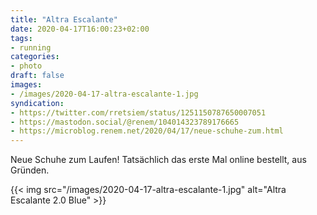 ```yaml
---
title: "Altra Escalante"
date: 2020-04-17T16:00:23+02:00
tags:
- running
categories:
- photo
draft: false
images:
- /images/2020-04-17-altra-escalante-1.jpg
syndication:
- https://twitter.com/rretsiem/status/1251150787650007051
- https://mastodon.social/@renem/104014323789176665
- https://microblog.renem.net/2020/04/17/neue-schuhe-zum.html
---
```


Neue Schuhe zum Laufen! Tatsächlich das erste Mal online bestellt, aus Gründen.

{{< img src="/images/2020-04-17-altra-escalante-1.jpg" alt="Altra Escalante 2.0 Blue" >}}

<!--more-->
